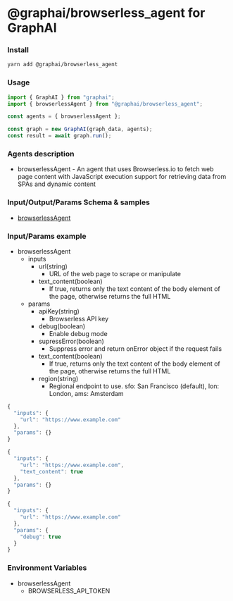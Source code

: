 
# @graphai/browserless_agent for GraphAI



### Install

```sh
yarn add @graphai/browserless_agent
```


### Usage

```typescript
import { GraphAI } from "graphai";
import { browserlessAgent } from "@graphai/browserless_agent";

const agents = { browserlessAgent };

const graph = new GraphAI(graph_data, agents);
const result = await graph.run();
```

### Agents description
- browserlessAgent - An agent that uses Browserless.io to fetch web page content with JavaScript execution support for retrieving data from SPAs and dynamic content

### Input/Output/Params Schema & samples
 - [browserlessAgent](https://github.com/receptron/graphai-agents/blob/main/docs/agentDocs/net/browserlessAgent.md)

### Input/Params example
 - browserlessAgent
   - inputs
     - url(string)
       - URL of the web page to scrape or manipulate
     - text_content(boolean)
       - If true, returns only the text content of the body element of the page, otherwise returns the full HTML
   - params
     - apiKey(string)
       - Browserless API key
     - debug(boolean)
       - Enable debug mode
     - supressError(boolean)
       - Suppress error and return onError object if the request fails
     - text_content(boolean)
       - If true, returns only the text content of the body element of the page, otherwise returns the full HTML
     - region(string)
       - Regional endpoint to use. sfo: San Francisco (default), lon: London, ams: Amsterdam

```typescript
{
  "inputs": {
    "url": "https://www.example.com"
  },
  "params": {}
}
```


```typescript
{
  "inputs": {
    "url": "https://www.example.com",
    "text_content": true
  },
  "params": {}
}
```


```typescript
{
  "inputs": {
    "url": "https://www.example.com"
  },
  "params": {
    "debug": true
  }
}
```


### Environment Variables
 - browserlessAgent
   - BROWSERLESS_API_TOKEN







